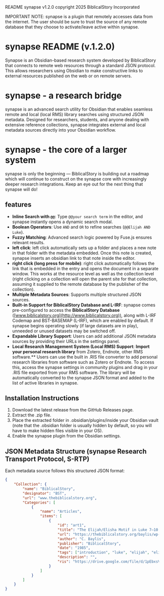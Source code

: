 README
synapse v1.2.0
copyright 2025 BiblicalStory Incorporated

IMPORTANT NOTE: synapse is a plugin that remotely accesses data from the internet. The user should be sure to trust the source of any remote database that they choose to activate/leave active within synapse. 


# synapse README (v.1.2.0)


Synapse is an Obsidian-based research system developed by BiblicalStory that connects to remote web resources through a standard JSON protocol. This allows researchers using Obsidian to make constructive links to external resources published on the web or on remote servers.


# synapse - a research bridge 

synapse is an advanced search utility for Obsidian that enables seamless remote and local (local RMS) library searches using structured JSON metadata. Designed for researchers, students, and anyone dealing with extensive reference collections, synapse integrates external and local metadata sources directly into your Obsidian workflow.


# synapse - the core of a larger system

synapse is only the beginning — BiblicalStory is building out a roadmap which will continue to construct on the synapse core with increasingly deeper research integrations. Keep an eye out for the next thing that synapse will do!


## features

- **Inline Search with `@@`**: Type `@@your search term` in the editor, and synapse instantly opens a dynamic search modal.
- **Boolean Operators**: Use `AND` and `OR` to refine searches (`@@Elijah AND Luke`).
- **Fuzzy Matching**: Advanced search logic powered by Fuse.js ensures relevant results.
- **left click**: left click automatically sets up a folder and places a new note in that folder with the metadata embedded. Once this note is created, synapse inserts an obsidian link to that note inside the editor.
- **right click (long press for mobile)**: right click automatically follows the link that is embedded in the entry and opens the document in a separate window. This works at the resource level as well as the collection level (right clicking on a collection will open the parent site for that collection, assuming it supplied to the remote database by the publisher of the collection).
- **Multiple Metadata Sources**: Supports multiple structured JSON sources.
- **Built-in Support for BiblicalStory Database and L-IRF**: synapse comes pre-configured to access the **BiblicalStory Database** ([www.biblicalstory.org](http://www.biblicalstory.org)), along with L-IRF Codemap and BST-BASEMAP (L-IRF), which are enabled by default. If synapse begins operating slowly (if large datasets are in play), unneeded or unused datasets may be switched off.
- **Expandable Library Support**: Users can add additional JSON metadata sources by providing their URLs in the settings panel. 
- **Local Research Management System (Local RMS) Support**: **Import your personal research library** from Zotero, Endnote, other RMS software.** Users can use the built in .RIS file converter to add personal research libraries from software such as Zotero or Endnote. To access this, access the synapse settings in community plugins and drag in your .RIS file exported from your RMS software. The library will be automatically converted to the synapse JSON format and added to the list of active libraries in synapse. 


## Installation Instructions
1. Download the latest release from the GitHub Releases page.
2. Extract the .zip file.
3. Place the extracted folder in .obsidian/plugins/inside your Obsidian vault (note that the .obsidian folder is usually hidden by default, so you will have to make hidden files visible in your OS).
4. Enable the synapse plugin from the Obsidian settings.


## JSON Metadata Structure (synapse Research Transport Protocol, S-RTP)

Each metadata source follows this structured JSON format:

```json
{
    "Collection": {
        "name": "BiblicalStory",
        "designator": "BST",
        "url": "www.thebiblicalstory.org",
        "Categories": [
            {
                "name": "Articles",
                "items": [
                    {
                        "id": "art1",
                        "title": "The Elijah/Elisha Motif in Luke 7–10 as Related to the Purpose of the Book of Luke",
                        "url": "https://thebiblicalstory.org/baylis/wp-content/uploads/2015/06/Elijah_Elisha_Luke_Thesis_Baylis_1985.pdf",
                        "author": "C. Baylis",
                        "publisher": "BiblicalStory",
                        "date": "1985",
                        "tags": ["introduction", "luke", "elijah", "elisha", "kings"],
                        "description": "",
                        "ris": "https://drive.google.com/file/d/1pEbxsVb5id47rh4pf0xS5HX7mXadrPfV/view"
                    }
                ]
            }
        ]
    }
}

